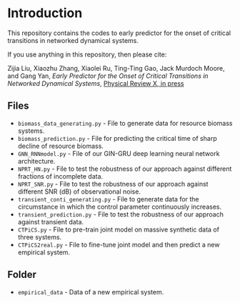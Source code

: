 # Introduction
This repository contains the codes to early predictor for the onset of critical transitions in networked dynamical systems.

If you use anything in this repository, then please cite:

Zijia Liu, Xiaozhu Zhang, Xiaolei Ru, Ting-Ting Gao, Jack Murdoch Moore, and Gang Yan, _Early Predictor for the Onset of Critical Transitions in Networked Dynamical Systems_, [Physical Review X, in press](https://journals.aps.org/prx/accepted/e2075Kb9Zde1860517e53a2509870f0dbc868ad39)

## Files
+ `biomass_data_generating.py` - File to generate data for resource biomass systems.
+ `biomass_prediction.py` - File for predicting the critical time of sharp decline of resource biomass.
+ `GNN_RNNmodel.py` - File of our GIN-GRU deep learning neural network architecture.
+ `NPRT_HN.py` - File to test the robustness of our approach against different fractions of incomplete data.
+ `NPRT_SNR.py` - File to test the robustness of our approach against different SNR (dB) of observational noise.
+ `transient_conti_generating.py` - File to generate data for the circumstance in which the control parameter continuously increases.
+ `transient_prediction.py` - File to test the robustness of our approach against transient data.
+ `CTPiCS.py` - File to pre-train joint model on massive synthetic data of three systems.
+ `CTPiCS2real.py` - File to fine-tune joint model and then predict a new empirical system.

## Folder
+ `empirical_data` - Data of a new empirical system.
